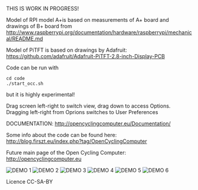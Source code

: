 THIS IS WORK IN PROGRESS!

Model of RPI model A+is based on measurements of A+ board and drawings of B+ board from
http://www.raspberrypi.org/documentation/hardware/raspberrypi/mechanical/README.md

Model of PiTFT is based on drawings by Adafruit:
https://github.com/adafruit/Adafruit-PiTFT-2.8-inch-Display-PCB

Code can be run with
```
cd code
./start_occ.sh
```
but it is highly experimental!

Drag screen left-right to switch view, drag down to access Options.
Dragging left-right from Oprions switches to User Preferences

DOCUMENTATION: http://opencyclingcomputer.eu/Documentation/

Some info about the code can be found here:
http://blog.firszt.eu/index.php?tag/OpenCyclingComputer

Future main page of the Open Cycling Computer: http://opencyclingcomputer.eu

![DEMO 1](https://github.com/PrzemoF/Open-Cycling-Computer/blob/master/code/demo_screenshoots/demo_1.png?raw=true)
![DEMO 2](https://github.com/PrzemoF/Open-Cycling-Computer/blob/master/code/demo_screenshoots/demo_2.png?raw=true)
![DEMO 3](https://github.com/PrzemoF/Open-Cycling-Computer/blob/master/code/demo_screenshoots/demo_3.png?raw=true)
![DEMO 4](https://github.com/PrzemoF/Open-Cycling-Computer/blob/master/code/demo_screenshoots/demo_4.png?raw=true)
![DEMO 5](https://github.com/PrzemoF/Open-Cycling-Computer/blob/master/code/demo_screenshoots/demo_5.png?raw=true)
![DEMO 6](https://github.com/PrzemoF/Open-Cycling-Computer/blob/master/code/demo_screenshoots/demo_6.png?raw=true)

Licence CC-SA-BY

